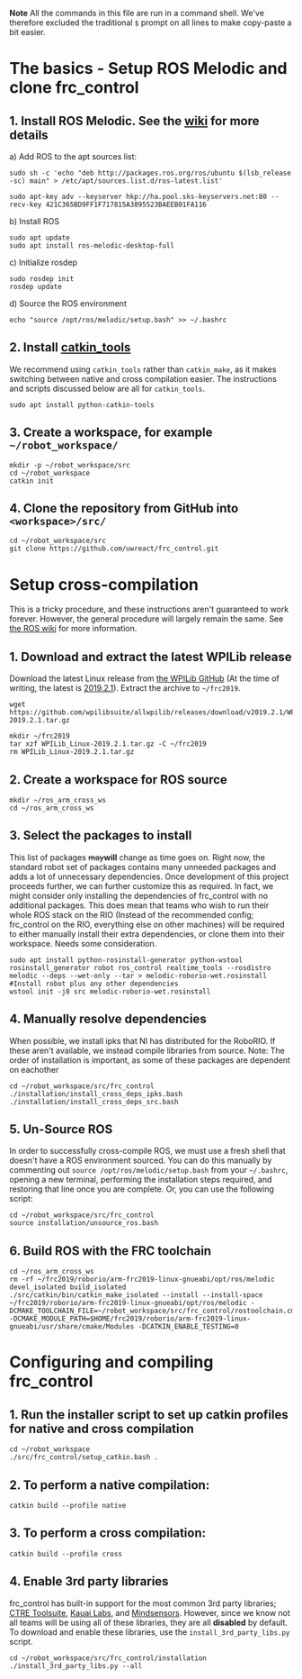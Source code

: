 **Note** All the commands in this file are run in a command shell. We've therefore excluded the traditional `$` prompt on all lines to make copy-paste a bit easier.

# The basics - Setup ROS Melodic and clone frc_control

## 1. Install ROS Melodic. See the [wiki](http://wiki.ros.org/melodic/Installation/Ubuntu) for more details

a) Add ROS to the apt sources list:

    sudo sh -c 'echo "deb http://packages.ros.org/ros/ubuntu $(lsb_release -sc) main" > /etc/apt/sources.list.d/ros-latest.list'

    sudo apt-key adv --keyserver hkp://ha.pool.sks-keyservers.net:80 --recv-key 421C365BD9FF1F717815A3895523BAEEB01FA116

b) Install ROS

    sudo apt update
    sudo apt install ros-melodic-desktop-full

c) Initialize rosdep

    sudo rosdep init
    rosdep update

d) Source the ROS environment

    echo "source /opt/ros/melodic/setup.bash" >> ~/.bashrc

## 2. Install [catkin_tools](https://catkin-tools.readthedocs.io)

We recommend using `catkin_tools` rather than `catkin_make`, as it makes switching between native and cross compilation easier.
The instructions and scripts discussed below are all for `catkin_tools`.

    sudo apt install python-catkin-tools

## 3. Create a workspace, for example `~/robot_workspace/`

    mkdir -p ~/robot_workspace/src
    cd ~/robot_workspace
    catkin init

## 4. Clone the repository from GitHub into `<workspace>/src/`

    cd ~/robot_workspace/src
    git clone https://github.com/uwreact/frc_control.git

# Setup cross-compilation

This is a tricky procedure, and these instructions aren't guaranteed to work forever. However, the general procedure will largely remain the same. See [the ROS wiki](http://wiki.ros.org/melodic/Installation/Source) for more information.

## 1. Download and extract the latest WPILib release

Download the latest Linux release from [the WPILib GitHub](https://github.com/wpilibsuite/allwpilib/releases) (At the time of writing, the latest is [2019.2.1](https://github.com/wpilibsuite/allwpilib/releases/download/v2019.2.1/WPILib_Linux-2019.2.1.tar.gz)). Extract the archive to `~/frc2019`.

    wget https://github.com/wpilibsuite/allwpilib/releases/download/v2019.2.1/WPILib_Linux-2019.2.1.tar.gz

    mkdir ~/frc2019
    tar xzf WPILib_Linux-2019.2.1.tar.gz -C ~/frc2019
    rm WPILib_Linux-2019.2.1.tar.gz

## 2. Create a workspace for ROS source

    mkdir ~/ros_arm_cross_ws
    cd ~/ros_arm_cross_ws

## 3. Select the packages to install

This list of packages ~~may~~**will** change as time goes on. Right now, the standard robot set of packages contains many unneeded packages and adds a lot of unnecessary dependencies. Once development of this project proceeds further, we can further customize this as required. In fact, we might consider only installing the dependencies of frc_control with no additional packages. This does mean that teams who wish to run their whole ROS stack on the RIO (Instead of the recommended config; frc_control on the RIO, everything else on other machines) will be required to either manually install their extra dependencies, or clone them into their workspace. Needs some consideration.

    sudo apt install python-rosinstall-generator python-wstool
    rosinstall_generator robot ros_control realtime_tools --rosdistro melodic --deps --wet-only --tar > melodic-roborio-wet.rosinstall #Install robot plus any other dependencies
    wstool init -j8 src melodic-roborio-wet.rosinstall

## 4. Manually resolve dependencies

When possible, we install ipks that NI has distributed for the RoboRIO. If these aren't available, we instead compile libraries from source.
Note: The order of installation is important, as some of these packages are dependent on eachother

    cd ~/robot_workspace/src/frc_control
    ./installation/install_cross_deps_ipks.bash
    ./installation/install_cross_deps_src.bash

## 5. Un-Source ROS

In order to successfully cross-compile ROS, we must use a fresh shell that doesn't have a ROS environment sourced.
You can do this manually by commenting out `source /opt/ros/melodic/setup.bash` from your `~/.bashrc`, opening a new terminal,
performing the installation steps required, and restoring that line once you are complete. Or, you can use the following script:

    cd ~/robot_workspace/src/frc_control
    source installation/unsource_ros.bash

## 6. Build ROS with the FRC toolchain

    cd ~/ros_arm_cross_ws
    rm -rf ~/frc2019/roborio/arm-frc2019-linux-gnueabi/opt/ros/melodic devel_isolated build_isolated
    ./src/catkin/bin/catkin_make_isolated --install --install-space ~/frc2019/roborio/arm-frc2019-linux-gnueabi/opt/ros/melodic -DCMAKE_TOOLCHAIN_FILE=~/robot_workspace/src/frc_control/rostoolchain.cmake -DCMAKE_MODULE_PATH=$HOME/frc2019/roborio/arm-frc2019-linux-gnueabi/usr/share/cmake/Modules -DCATKIN_ENABLE_TESTING=0

# Configuring and compiling frc_control

## 1. Run the installer script to set up catkin profiles for native and cross compilation

    cd ~/robot_workspace
    ./src/frc_control/setup_catkin.bash .

## 2. To perform a native compilation:

    catkin build --profile native

## 3. To perform a cross compilation:

    catkin build --profile cross

## 4. Enable 3rd party libraries

frc_control has built-in support for the most common 3rd party libraries; [CTRE Toolsuite](http://www.ctr-electronics.com/control-system/hro.html#product_tabs_technical_resources), [Kauai Labs](https://pdocs.kauailabs.com/navx-mxp/software/), and [Mindsensors](http://www.mindsensors.com/blog/how-to/how-to-use-sd540c-and-canlight-with-roborio). However, since we know not all teams will be using all of these libraries, they are all **disabled** by default. To download and enable these libraries, use the `install_3rd_party_libs.py` script.

    cd ~/robot_workspace/src/frc_control/installation
    ./install_3rd_party_libs.py --all
